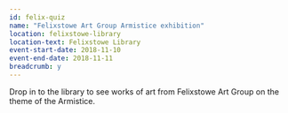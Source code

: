 ```yaml
---
id: felix-quiz
name: "Felixstowe Art Group Armistice exhibition"
location: felixstowe-library
location-text: Felixstowe Library
event-start-date: 2018-11-10
event-end-date: 2018-11-11
breadcrumb: y
---
```


Drop in to the library to see works of art from Felixstowe Art Group on the theme of the Armistice.
